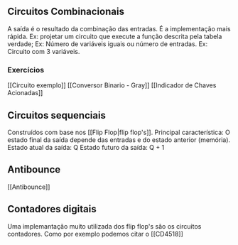 ## Circuitos Combinacionais

A saída  é o resultado da combinação das entradas. É a implementação mais rápida. 
Ex: projetar um circuito que execute a função descrita pela tabela verdade;
Ex: Número de variáveis iguais ou número de entradas.
Ex: Circuito com 3 variáveis.

### Exercícios 
[[Circuito exemplo]]
[[Conversor Binario - Gray]] 
[[Indicador de Chaves Acionadas]]


## Circuitos sequenciais 
Construídos com base nos [[Flip Flop|flip flop's]]. Principal característica:
	O estado final da saída depende das entradas e do estado anterior (memória).
	Estado atual da saída: Q
	Estado futuro da saída: Q + 1

## Antibounce
[[Antibounce]]
## Contadores digitais
Uma implemantação muito utilizada dos flip flop's são os circuitos contadores. Como por exemplo podemos citar o [[CD4518]]